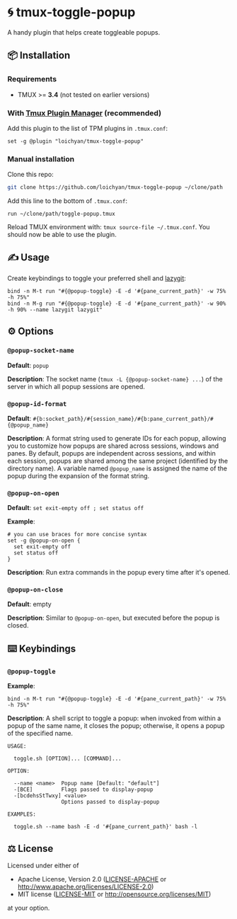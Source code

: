 # 🌀 tmux-toggle-popup

A handy plugin that helps create toggleable popups.

## 📦 Installation

### Requirements

- TMUX >= **3.4** (not tested on earlier versions)

### With [Tmux Plugin Manager](https://github.com/tmux-plugins/tpm) (recommended)

Add this plugin to the list of TPM plugins in `.tmux.conf`:

```tmux
set -g @plugin "loichyan/tmux-toggle-popup"
```

### Manual installation

Clone this repo:

```sh
git clone https://github.com/loichyan/tmux-toggle-popup ~/clone/path
```

Add this line to the bottom of `.tmux.conf`:

```tmux
run ~/clone/path/toggle-popup.tmux
```

Reload TMUX environment with: `tmux source-file ~/.tmux.conf`. You should now be able to use the
plugin.

## ✍️ Usage

Create keybindings to toggle your preferred shell and
[lazygit](https://github.com/jesseduffield/lazygit):

```tmux
bind -n M-t run "#{@popup-toggle} -E -d '#{pane_current_path}' -w 75% -h 75%"
bind -n M-g run "#{@popup-toggle} -E -d '#{pane_current_path}' -w 90% -h 90% --name lazygit lazygit"
```

## ⚙️ Options

### `@popup-socket-name`

**Default**: `popup`

**Description**: The socket name (`tmux -L {@popup-socket-name} ...`) of the server in which all
popup sessions are opened.

### `@popup-id-format`

**Default**: `#{b:socket_path}/#{session_name}/#{b:pane_current_path}/#{@popup_name}`

**Description**: A format string used to generate IDs for each popup, allowing you to customize how
popups are shared across sessions, windows and panes. By default, popups are independent across
sessions, and within each session, popups are shared among the same project (identified by the
directory name). A variable named `@popup_name` is assigned the name of the popup during the
expansion of the format string.

### `@popup-on-open`

**Default**: `set exit-empty off ; set status off`

**Example**:

```tmux
# you can use braces for more concise syntax
set -g @popup-on-open {
  set exit-empty off
  set status off
}
```

**Description**: Run extra commands in the popup every time after it's opened.

### `@popup-on-close`

**Default**: empty

**Description**: Similar to `@popup-on-open`, but executed before the popup is closed.

## ⌨️ Keybindings

### `@popup-toggle`

**Example**:

```tmux
bind -n M-t run "#{@popup-toggle} -E -d '#{pane_current_path}' -w 75% -h 75%"
```

**Description**: A shell script to toggle a popup: when invoked from within a popup of the same
name, it closes the popup; otherwise, it opens a popup of the specified name.

```text
USAGE:

  toggle.sh [OPTION]... [COMMAND]...

OPTION:

  --name <name>  Popup name [Default: "default"]
  -[BCE]         Flags passed to display-popup
  -[bcdehsStTwxy] <value>
                 Options passed to display-popup

EXAMPLES:

  toggle.sh --name bash -E -d '#{pane_current_path}' bash -l
```

## ⚖️ License

Licensed under either of

- Apache License, Version 2.0 ([LICENSE-APACHE](LICENSE-APACHE) or
  <http://www.apache.org/licenses/LICENSE-2.0>)
- MIT license ([LICENSE-MIT](LICENSE-MIT) or <http://opensource.org/licenses/MIT>)

at your option.
